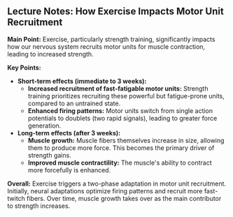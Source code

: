 ## Lecture Notes: How Exercise Impacts Motor Unit Recruitment

**Main Point:** Exercise, particularly strength training, significantly impacts how our nervous system recruits motor units for muscle contraction, leading to increased strength.

**Key Points:**

- **Short-term effects (immediate to 3 weeks):**
    - **Increased recruitment of fast-fatigable motor units:** Strength training prioritizes recruiting these powerful but fatigue-prone units, compared to an untrained state.
    - **Enhanced firing patterns:** Motor units switch from single action potentials to doublets (two rapid signals), leading to greater force generation.
- **Long-term effects (after 3 weeks):**
    - **Muscle growth:** Muscle fibers themselves increase in size, allowing them to produce more force. This becomes the primary driver of strength gains.
    - **Improved muscle contractility:** The muscle's ability to contract more forcefully is enhanced.

**Overall:** Exercise triggers a two-phase adaptation in motor unit recruitment. Initially, neural adaptations optimize firing patterns and recruit more fast-twitch fibers. Over time, muscle growth takes over as the main contributor to strength increases.